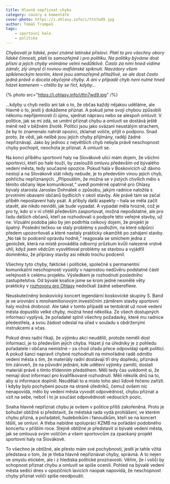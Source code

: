 ```yaml
---
title: Hlavně nepřiznat chybu
category: názory a komentáře
cover-photo: https://i.ohlasy.info/i/ttn7wd9.jpg
author: Tomáš Trumpeš
tags:
    - sportovní hala
    - politika
---
```


*Chybovati je lidské, praví známé latinské přísloví. Platí to pro všechny obory lidské činnosti, platí to samozřejmě i pro politiku. Na politiky býváme dost přísní a jejich chyby vnímáme velmi nedůtklivě. Často za nimi hned vidíme záměr, zlý úmysl či rovnou mafiánské spiknutí. Navzdory všem spikleneckým teoriím, které jsou samozřejmě přitažlivé, se ale dost často jedná právě o docela obyčejné chyby. A ani v případě chyb není nutné hned házet kamenem – chtělo by se říct, kdyby…*

{% photo src="https://i.ohlasy.info/i/ttn7wd9.jpg" /%}

…kdyby u chyb nešlo ani tak o to, že občas každý nějakou uděláme, ale hlavně o to, jestli ji dokážeme přiznat. A pokud jsme svojí chybou způsobili někomu nepříjemnosti či újmu, sjednat nápravu nebo se alespoň omluvit. V politice, jak se mi zdá, se umění přiznat chybu a omluvit se dostává ještě méně než v běžném životě. Politici jsou jako svázaní neustálým strachem, že by to znamenalo nahrát opozici, zklamat voliče, přijít o podporu. Snad proto, že vědí, jak nelibě jsou jejich chyby přijímány, raději žádné nepřiznávají. Jako by jednou z největších chyb nebyla právě neschopnost chyby pochopit, neochota je přiznat. A omluvit se.

Na konci příběhu sportovní haly na Slovákově ulici mám dojem, že všichni sportovci, kteří po hale touží, by zasloužili omluvu především od bývalého vedení města, tedy současné opozice. Pokud hala v Boskovicích už dávno nestojí a na Slovákově stát nikdy nebude, je to především vinou jejich chyb, pohříchu nepřiznaných. „Připouštím, že možná se v jistých chvílích mělo s těmito občany lépe komunikovat,“ uvedl poměrně opatrně pro Ohlasy bývalý starosta Jaroslav Dohnálek o způsobu, jakým radnice naložila s prvotními obavami občanů bydlících v okolí stavby. Ale právě tam se začal příběh nepostavení haly psát. A přibyly další aspekty – hala se měla začít stavět, ale nikdo neviděl, jak bude vypadat. A vypadat měla hrozně, což je pro ty, kdo si v ní chtěli především zasportovat, možná nepodstatné, ale pro řadu dalších občanů, kteří se rozhodovali o podpoře této veřejné stavby, už ne. Vizuální podoba jako by jen podtrhla celkový dojem, že projekt je špatný. Poslední tečkou se staly problémy s podložím, na které odpůrci předem upozorňovali a které nastaly prakticky okamžitě po zahájení stavby. „No tak to podcenil opravdu hodně,“ reagovala se smíchem jedna z geoložek, která na místě prováděla odborný průzkum kvůli nalezené vrstvě uhlí, když jsem vědcům vysvětloval problémy se stavbou a vyjádřil domněnku, že přípravy stavby asi někdo trochu podcenil.

Všechny tyto chyby, faktické i politické, společně s permanentní komunikační neschopností vyústily v naprostou nedůvěru podstatné části veřejnosti k celému projektu. Výsledkem je rozhodnutí posledního zastupitelstva. Od bývalé koalice jsme se krom jedné nesmělé věty prakticky v [rozhovoru pro Ohlasy](http://ohlasy.info/clanky/2015/02/rozhovor-jaroslav-dohnalek.html) nedočkali žádné sebereflexe. 

Neuskutečněný boskovický koncert legendární boskovické skupiny S. Band je ve srovnání s mnohamilionovým investičním záměrem stavby sportovní haly možná drobnost. Ale také v tomto případě se tentokrát už nové vedení města dopustilo velké chyby, možná hned několika. Ze všech dostupných informací vyplývá, že pořadatel splnil všechny požadavky, které mu radnice předestřela, a svou žádost odeslal na úřad v souladu s obdrženými instrukcemi a včas.
 
Pokud dnes radní říkají, že výjimku akci neudělili, protože neměli dost informací, je to především jejich chyba. Házet ji na úředníky je z pohledu pořadatele i občana nemístné – za chod úřadu přece odpovídají opět politici. A pokud šanci napravit chybné rozhodnutí na mimořádné radě odmítlo vedení města s tím, že materiály radní dostávají tři dny dopředu, přiznává tím zároveň, že na původní jednání, kde udělení výjimky zamítli, dostali materiál právě s tímto třídenním předstihem. Měli tedy čas uvědomit si, že nemají dost informací pro kvalifikované rozhodnutí. Měli několik dnů na to, aby si informace doplnili. Neudělali to a místo toho akci lidově řečeno zařízli. I kdyby bylo pochybení pouze na straně úředníků, čemuž ovšem nic nenapovídá, mělo by vedení města vyvodit odpovědnost, chybu přiznat a vzít na sebe, neboť i to je součást odpovědnosti vedoucích pozic.

Snaha hlavně nepřiznat chybu je ovšem v politice příliš zakořeněná. Proto je bohužel obtížné si představit, že městská rada vydá prohlášení, ve kterém chybu přizná, a pořadateli, hudebníkům i fanouškům, kteří se na koncert těšili, se omluví. A třeba nabídne spolupráci KZMB na pořádání podobného koncertu v příštím roce. Stejně obtížné je představit si bývalé vedení města, jak se omlouvá svým voličům a všem sportovcům za zpackaný projekt sportovní haly na Slovákově.

To všechno je obtížné, ale přesto mám své pochybnosti, jestli je tahle vžitá představa o tom, že je třeba hlavně nepřiznávat chyby, správná. A to nejen ve smyslu etickém, ale i z hlediska politické prozíravosti. Věřím, že i voliči by schopnost přiznat chybu a omluvit se spíše ocenili. Pohled na bývalé vedení města sedící dnes v opozičních lavicích naopak napovídá, že neschopnost chyby přiznat voliči spíše neodpouští.


